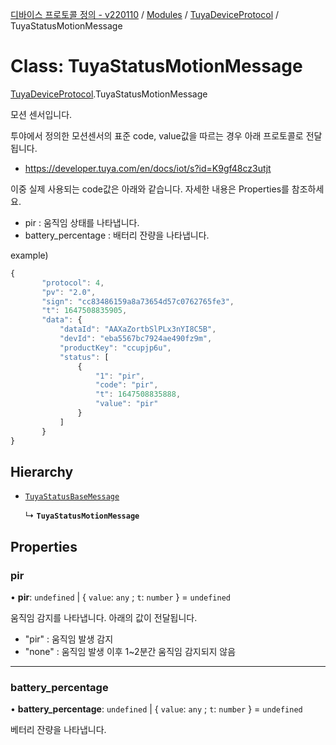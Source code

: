 [디바이스 프로토콜 정의 - v220110](../README.md) / [Modules](../modules.md) / [TuyaDeviceProtocol](../modules/TuyaDeviceProtocol.md) / TuyaStatusMotionMessage

# Class: TuyaStatusMotionMessage

[TuyaDeviceProtocol](../modules/TuyaDeviceProtocol.md).TuyaStatusMotionMessage

모션 센서입니다.

투야에서 정의한 모션센서의 표준 code, value값을 따르는 경우 아래 프로토콜로 전달됩니다.

* https://developer.tuya.com/en/docs/iot/s?id=K9gf48cz3utjt

이중 실제 사용되는 code값은 아래와 같습니다. 자세한 내용은 Properties를 참조하세요.

* pir : 움직임 상태를 나타냅니다.
* battery_percentage : 배터리 잔량을 나타냅니다.

example)
 ```typescript
{
		"protocol": 4,
		"pv": "2.0",
		"sign": "cc83486159a8a73654d57c0762765fe3",
		"t": 1647508835905,
		"data": {
		    "dataId": "AAXaZortbSlPLx3nYI8C5B",
		    "devId": "eba5567bc7924ae490fz9m",
		    "productKey": "ccupjp6u",
		    "status": [
		        {
		            "1": "pir",
		            "code": "pir",
		            "t": 1647508835888,
		            "value": "pir"
		        }
		    ]
		}
}
```

## Hierarchy

- [`TuyaStatusBaseMessage`](TuyaDeviceProtocol.TuyaStatusBaseMessage.md)

  ↳ **`TuyaStatusMotionMessage`**

## Properties

### pir

• **pir**: `undefined` \| { `value`: `any` ; `t`: `number`  } = `undefined`

움직임 감지를 나타냅니다. 아래의 값이 전달됩니다.
* "pir" : 움직임 발생 감지
* "none" : 움직임 발생 이후 1~2분간 움직임 감지되지 않음

___

### battery\_percentage

• **battery\_percentage**: `undefined` \| { `value`: `any` ; `t`: `number`  } = `undefined`

베터리 잔량을 나타냅니다.
